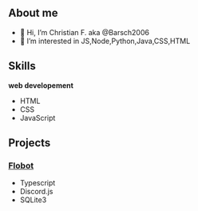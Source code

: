 ## __About me__

- 👋 Hi, I’m Christian F. aka  @Barsch2006
- 👀 I’m interested in JS,Node,Python,Java,CSS,HTML

## __Skills__
__web developement__
- HTML
- CSS
- JavaScript

## __Projects__
  ### <a href="https://github.com/Mickhat/FloBot/">Flobot</a>
  - Typescript
  - Discord.js
  - SQLite3
